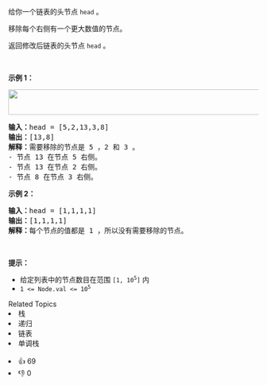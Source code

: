 <p>给你一个链表的头节点 <code>head</code> 。</p>

<p>移除每个右侧有一个更大数值的节点。</p>

<p>返回修改后链表的头节点<em> </em><code>head</code><em> </em>。</p>

<p>&nbsp;</p>

<p><strong>示例 1：</strong></p>

<p><img alt="" src="https://assets.leetcode.com/uploads/2022/10/02/drawio.png" style="width: 631px; height: 51px;" /></p>

<pre>
<strong>输入：</strong>head = [5,2,13,3,8]
<strong>输出：</strong>[13,8]
<strong>解释：</strong>需要移除的节点是 5 ，2 和 3 。
- 节点 13 在节点 5 右侧。
- 节点 13 在节点 2 右侧。
- 节点 8 在节点 3 右侧。
</pre>

<p><strong>示例 2：</strong></p>

<pre>
<strong>输入：</strong>head = [1,1,1,1]
<strong>输出：</strong>[1,1,1,1]
<strong>解释：</strong>每个节点的值都是 1 ，所以没有需要移除的节点。
</pre>

<p>&nbsp;</p>

<p><strong>提示：</strong></p>

<ul> 
 <li>给定列表中的节点数目在范围 <code>[1, 10<sup>5</sup>]</code> 内</li> 
 <li><code>1 &lt;= Node.val &lt;= 10<sup>5</sup></code></li> 
</ul>

<div><div>Related Topics</div><div><li>栈</li><li>递归</li><li>链表</li><li>单调栈</li></div></div><br><div><li>👍 69</li><li>👎 0</li></div>